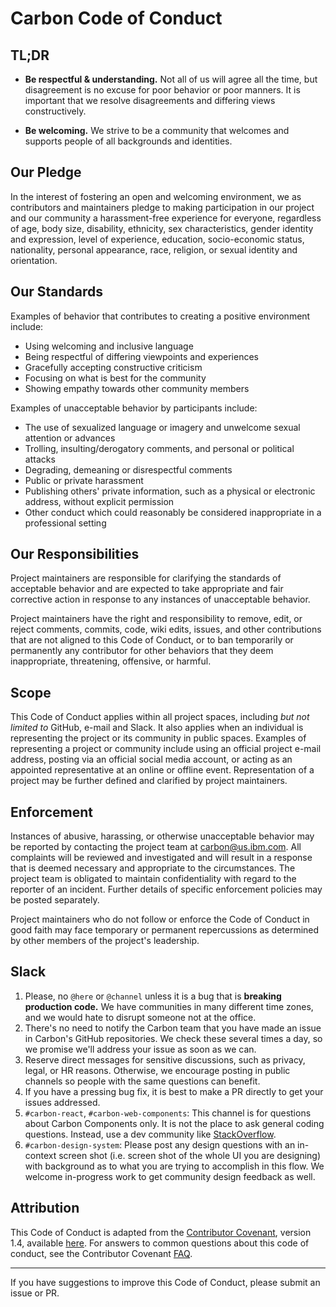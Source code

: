 # Carbon Code of Conduct

## TL;DR

- **Be respectful & understanding.** Not all of us will agree all the time, but
  disagreement is no excuse for poor behavior or poor manners. It is important
  that we resolve disagreements and differing views constructively.

* **Be welcoming.** We strive to be a community that welcomes and supports
  people of all backgrounds and identities.

## Our Pledge

In the interest of fostering an open and welcoming environment, we as
contributors and maintainers pledge to making participation in our project and
our community a harassment-free experience for everyone, regardless of age, body
size, disability, ethnicity, sex characteristics, gender identity and
expression, level of experience, education, socio-economic status, nationality,
personal appearance, race, religion, or sexual identity and orientation.

## Our Standards

Examples of behavior that contributes to creating a positive environment
include:

- Using welcoming and inclusive language
- Being respectful of differing viewpoints and experiences
- Gracefully accepting constructive criticism
- Focusing on what is best for the community
- Showing empathy towards other community members

Examples of unacceptable behavior by participants include:

- The use of sexualized language or imagery and unwelcome sexual attention or
  advances
- Trolling, insulting/derogatory comments, and personal or political attacks
- Degrading, demeaning or disrespectful comments
- Public or private harassment
- Publishing others' private information, such as a physical or electronic
  address, without explicit permission
- Other conduct which could reasonably be considered inappropriate in a
  professional setting

## Our Responsibilities

Project maintainers are responsible for clarifying the standards of acceptable
behavior and are expected to take appropriate and fair corrective action in
response to any instances of unacceptable behavior.

Project maintainers have the right and responsibility to remove, edit, or reject
comments, commits, code, wiki edits, issues, and other contributions that are
not aligned to this Code of Conduct, or to ban temporarily or permanently any
contributor for other behaviors that they deem inappropriate, threatening,
offensive, or harmful.

## Scope

This Code of Conduct applies within all project spaces, including _but not
limited to_ GitHub, e-mail and Slack. It also applies when an individual is
representing the project or its community in public spaces. Examples of
representing a project or community include using an official project e-mail
address, posting via an official social media account, or acting as an appointed
representative at an online or offline event. Representation of a project may be
further defined and clarified by project maintainers.

## Enforcement

Instances of abusive, harassing, or otherwise unacceptable behavior may be
reported by contacting the project team at carbon@us.ibm.com. All complaints
will be reviewed and investigated and will result in a response that is deemed
necessary and appropriate to the circumstances. The project team is obligated to
maintain confidentiality with regard to the reporter of an incident. Further
details of specific enforcement policies may be posted separately.

Project maintainers who do not follow or enforce the Code of Conduct in good
faith may face temporary or permanent repercussions as determined by other
members of the project's leadership.

## Slack

1.  Please, no `@here` or `@channel` unless it is a bug that is **breaking
    production code.** We have communities in many different time zones, and we
    would hate to disrupt someone not at the office.
2.  There's no need to notify the Carbon team that you have made an issue in
    Carbon's GitHub repositories. We check these several times a day, so we
    promise we'll address your issue as soon as we can.
3.  Reserve direct messages for sensitive discussions, such as privacy, legal,
    or HR reasons. Otherwise, we encourage posting in public channels so people
    with the same questions can benefit.
4.  If you have a pressing bug fix, it is best to make a PR directly to get your
    issues addressed.
5.  `#carbon-react`, `#carbon-web-components`: This channel is for questions
    about Carbon Components only. It is not the place to ask general coding
    questions. Instead, use a dev community like
    [StackOverflow](https://stackoverflow.com/).
6.  `#carbon-design-system`: Please post any design questions with an in-context
    screen shot (i.e. screen shot of the whole UI you are designing) with
    background as to what you are trying to accomplish in this flow. We welcome
    in-progress work to get community design feedback as well.

## Attribution

This Code of Conduct is adapted from the
[Contributor Covenant](https://www.contributor-covenant.org), version 1.4,
available
[here](https://www.contributor-covenant.org/version/1/4/code-of-conduct.html).
For answers to common questions about this code of conduct, see the Contributor
Covenant [FAQ](https://www.contributor-covenant.org/faq).

<hr>

If you have suggestions to improve this Code of Conduct, please submit an issue
or PR.
